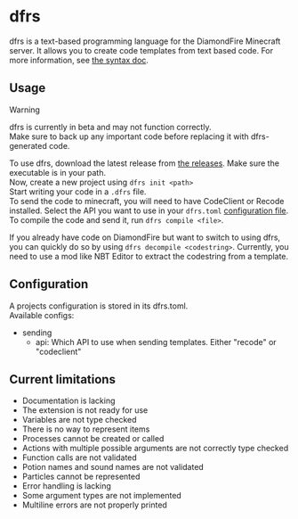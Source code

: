 # dfrs
dfrs is a text-based programming language for the DiamondFire Minecraft server. It allows you to create code templates from text based code.
For more information, see [the syntax doc](syntax.md).

## Usage
> [!WARNING]  
> dfrs is currently in beta and may not function correctly.  
> Make sure to back up any important code before replacing it with dfrs-generated code.

To use dfrs, download the latest release from [the releases](https://github.com/GaviTSRA/dfrs/releases). Make sure the executable is in your path.   
Now, create a new project using `dfrs init <path>`   
Start writing your code in a `.dfrs` file.   
To send the code to minecraft, you will need to have CodeClient or Recode installed. Select the API you want to use in your `dfrs.toml` [configuration file](#Configuration).   
To compile the code and send it, run `dfrs compile <file>`.

If you already have code on DiamondFire but want to switch to using dfrs, you can quickly do so by using `dfrs decompile <codestring>`.
Currently, you need to use a mod like NBT Editor to extract the codestring from a template.

## Configuration
A projects configuration is stored in its dfrs.toml.  
Available configs:
- sending
    - api: Which API to use when sending templates. Either "recode" or "codeclient"

## Current limitations
- Documentation is lacking
- The extension is not ready for use
- Variables are not type checked
- There is no way to represent items
- Processes cannot be created or called
- Actions with multiple possible arguments are not correctly type checked
- Function calls are not validated
- Potion names and sound names are not validated
- Particles cannot be represented
- Error handling is lacking
- Some argument types are not implemented
- Multiline errors are not properly printed